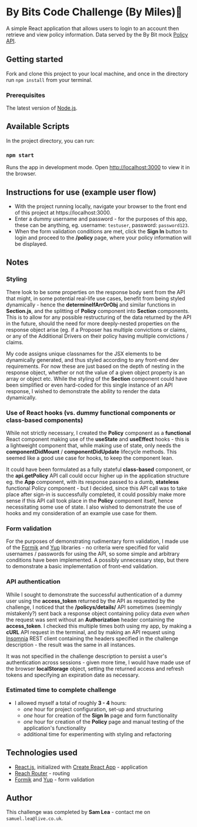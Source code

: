 # By Bits Code Challenge (By Miles)🚗

A simple React application that allows users to login to an account then retrieve and view policy information. Data served by the By Bit mock [Policy API](https://api.bybits.co.uk/).

## Getting started

Fork and clone this project to your local machine, and once in the directory run `npm install` from your terminal.

### Prerequisites

The latest version of [Node.js](https://nodejs.org/).

## Available Scripts

In the project directory, you can run:

### `npm start`

Runs the app in development mode. Open [http://localhost:3000](http://localhost:3000) to view it in the browser.

## Instructions for use (example user flow)

* With the project running locally, navigate your browser to the front end of this project at https://localhost:3000.
* Enter a dummy username and password - for the purposes of this app, these can be anything, eg. username: `testuser`, password: `password123`.
* When the form validation conditions are met, click the **Sign In** button to login and proceed to the **/policy** page, where your policy information will be displayed.

## Notes

### Styling
There look to be some properties on the response body sent from the API that might, in some potential real-life use cases, benefit from being styled dynamically - hence the **determineIfArrOrObj** and similar functions in **Section.js**, and the splitting of **Policy** component into **Section** components. This is to allow for any possible restructuring of the data returned by the API in the future, should the need for more deeply-nested properties on the response object arise (eg. if a Proposer has multiple convictions or claims, or any of the Additional Drivers on their policy having multiple convictions / claims.

My code assigns unique classnames for the JSX elements to be dynamically generated, and thus styled according to any front-end dev requirements. For now these are just based on the depth of nesting in the response object, whether or not the value of a given object property is an array or object etc. While the styling of the **Section** component could have been simplified or even hard-coded for this single instance of an API response, I wished to demonstrate the ability to render the data dynamically.

### Use of React hooks (vs. dummy functional components or class-based components)
While not strictly necessary, I created the **Policy** component as a **functional** React component making use of the **useState** and **useEffect** hooks - this is a lightweight component that, while making use of state, only needs the **componentDidMount** / **componentDidUpdate** lifecycle methods. This seemed like a good use case for hooks, to keep the component lean.

 It could have been formulated as a fully stateful **class-based** component, or the **api.getPolicy** API call could occur higher up in the application structure eg. the **App** component, with its response passed to a dumb, **stateless** functional Policy component - but I decided, since this API call was to take place after sign-in is successfully completed, it could possibly make more sense if this API call took place in the **Policy** component itself, hence necessitating some use of state. I also wished to demonstrate the use of hooks and my consideration of an example use case for them.

### Form validation
For the purposes of demonstrating rudimentary form validation, I made use of the [Formik](https://formik.org/) and [Yup](https://www.npmjs.com/package/yup) libraries - no criteria were specified for valid usernames / passwords for using the API, so some simple and arbitrary conditions have been implemented. A possibly unnecessary step, but there to demonstrate a basic implementation of front-end validation.

### API authentication
While I sought to demonstrate the successful authentication of a dummy user using the **access_token** returned by the API as requested by the challenge, I noticed that the **/policys/details/** API sometimes (seemingly mistakenly?) sent back a response object containing policy data _even when_ the request was sent without an **Authorization** header containing the **access_token**. I checked this multiple times both using my app, by making a **cURL** API request in the terminal, and by making an API request using [Insomnia](https://insomnia.rest) REST client containing the headers specified in the challenge description - the result was the same in all instances.

It was not specified in the challenge description to persist a user's authentication across sessions - given more time, I would have made use of the browser **localStorage** object, setting the returned access and refresh tokens and specifying an expiration date as necessary.

### Estimated time to complete challenge
* I allowed myself a total of roughly **3 - 4** hours:
  - *one* hour for project configuration, set-up and structuring
  - *one* hour for creation of the **Sign In** page and form functionality
  - *one* hour for creation of the **Policy** page and manual testing of the application's functionality
  - additional time for experimenting with styling and refactoring

## Technologies used
* [React.js](https://reactjs.org/), initialized with [Create React App](https://github.com/facebook/create-react-app) - application
* [Reach Router](https://reach.tech/router/) - routing
* [Formik](https://formik.org/) and [Yup](https://www.npmjs.com/package/yup) - form validation

## Author 
This challenge was completed by **Sam Lea** - contact me on `samuel.lea@live.co.uk`.
